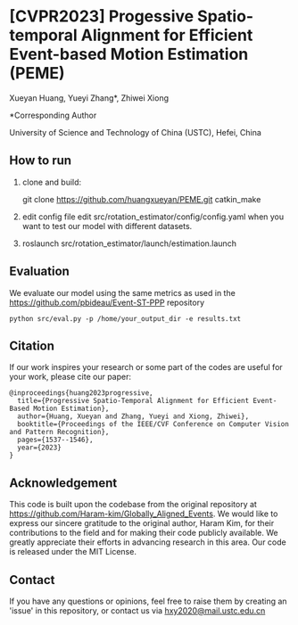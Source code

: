 # [CVPR2023] **P**rogessive Spatio-temporal Alignment for Efficient **E**vent-based **M**otion **E**stimation (PEME)

Xueyan Huang, Yueyi Zhang*, Zhiwei Xiong

*Corresponding Author

University of Science and Technology of China (USTC), Hefei, China


## How to run
1. clone and build: 

    git clone https://github.com/huangxueyan/PEME.git
    catkin_make 

2. edit config file 
edit src/rotation_estimator/config/config.yaml when you want to test our model with different datasets.
3. roslaunch src/rotation_estimator/launch/estimation.launch

## Evaluation
We evaluate our model using the same metrics as used in the https://github.com/pbideau/Event-ST-PPP repository

    python src/eval.py -p /home/your_output_dir -e results.txt 

## Citation
If our work inspires your research or some part of the codes are useful for your work, please cite our paper:
```
@inproceedings{huang2023progressive,
  title={Progressive Spatio-Temporal Alignment for Efficient Event-Based Motion Estimation},
  author={Huang, Xueyan and Zhang, Yueyi and Xiong, Zhiwei},
  booktitle={Proceedings of the IEEE/CVF Conference on Computer Vision and Pattern Recognition},
  pages={1537--1546},
  year={2023}
}
```

## Acknowledgement
This code is built upon the codebase from the original repository at https://github.com/Haram-kim/Globally_Aligned_Events. We would like to express our sincere gratitude to the original author, Haram Kim, for their contributions to the field and for making their code publicly available. We greatly appreciate their efforts in advancing research in this area. 
Our code is released under the MIT License.

## Contact
If you have any questions or opinions, feel free to raise them by creating an 'issue' in this repository, or contact us via hxy2020@mail.ustc.edu.cn
